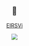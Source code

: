 <div align="center">

## 👋

[EIRSVi](https://eirsvi.github.io/)

<p align="center">
  <a href="https://skillicons.dev">
    <img src="https://skillicons.dev/icons?i=github,java,laravel,linux,windows,nextjs,py,vscode,idea" />
  </a>
</p>
</div>
